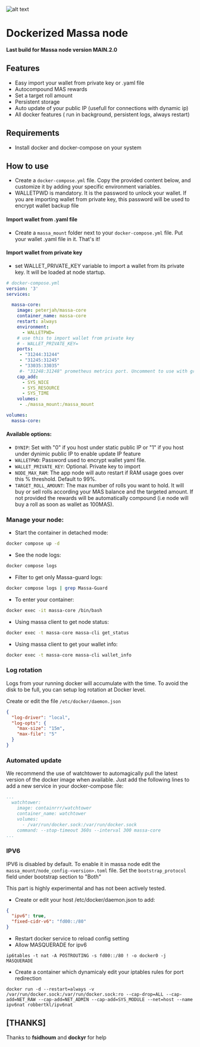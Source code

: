 
![alt text](https://d33wubrfki0l68.cloudfront.net/7df7d7a57a8dda3cc07aab16121b3e3990cf0893/16ccd/portfolio/massa.png)

# Dockerized Massa node #
**Last build for Massa node version MAIN.2.0**

## Features
  * Easy import your wallet from private key or .yaml file
  * Autocompound MAS rewards
  * Set a target roll amount
  * Persistent storage
  * Auto update of your public IP (usefull for connections with dynamic ip)
  * All docker features ( run in background, persistent logs, always restart)


## Requirements
  * Install docker and docker-compose on your system

## How to use

  * Create a `docker-compose.yml` file. Copy the provided content below, and customize it by adding your specific environment variables.
  * WALLETPWD is mandatory. It is the password to unlock your wallet. If you are importing wallet from private key, this password will be used to encrypt wallet backup file

#### Import wallet from .yaml file
  * Create a `massa_mount` folder next to your `docker-compose.yml` file. Put your wallet .yaml file in it. That's it!

#### Import wallet from private key
  * set WALLET_PRIVATE_KEY variable to import a wallet from its private key. It will be loaded at node startup.

```yaml
# docker-compose.yml
version: '3'
services:

  massa-core:
    image: peterjah/massa-core
    container_name: massa-core
    restart: always
    environment:
      - WALLETPWD=
    # use this to import wallet from private key
    # - WALLET_PRIVATE_KEY=
    ports:
     - "31244:31244"
     - "31245:31245"
     - "33035:33035"
     #- "31248:31248" prometheus metrics port. Uncomment to use with grafana
    cap_add:
      - SYS_NICE
      - SYS_RESOURCE
      - SYS_TIME
    volumes:
     - ./massa_mount:/massa_mount

volumes:
  massa-core:
```
#### Available options:

 - `DYNIP`: Set with "0" if you host under static public IP or "1" if you host under dynimic public IP to enable update IP feature
 - `WALLETPWD`: Password used to encrypt wallet yaml file.
 - `WALLET_PRIVATE_KEY`: Optional. Private key to import
 - `NODE_MAX_RAM`: The app node will auto restart if RAM usage goes over this % threshold. Default to 99%.
 - `TARGET_ROLL_AMOUNT`: The max number of rolls you want to hold. It will buy or sell rolls according your MAS balance and the targeted amount. If not provided the rewards will be automatically compound (i.e node will buy a roll as soon as wallet as 100MAS).

### Manage your node:

  * Start the container in detached mode:
```bash
docker compose up -d
```

  * See the node logs:
```bash
docker compose logs
```

  * Filter to get only Massa-guard logs:
```bash
docker compose logs | grep Massa-Guard
```

  * To enter your container:
```bash
docker exec -it massa-core /bin/bash
```

  * Using massa client to get node status:
```bash
docker exec -t massa-core massa-cli get_status
```

  * Using massa client to get your wallet info:
```bash
docker exec -t massa-core massa-cli wallet_info
```

### Log rotation
  Logs from your running docker will accumulate with the time. To avoid the disk to be full, you can setup log rotation at Docker level.

  Create or edit the file `/etc/docker/daemon.json`
  ```json
  {
    "log-driver": "local",
    "log-opts": {
      "max-size": "15m",
      "max-file": "5"
    }
  }
```

### Automated update
We recommend the use of watchtower to automagically pull the latest version of the docker image when available. Just add the following lines to add a new service in your docker-compose file:
```yaml
...
  watchtower:
    image: containrrr/watchtower
    container_name: watchtower
    volumes:
      - /var/run/docker.sock:/var/run/docker.sock
    command: --stop-timeout 360s --interval 300 massa-core
...
```

### IPV6

IPV6 is disabled by default.
To enable it in massa node edit the `massa_mount/node_config-<version>.toml` file. Set the `bootstrap_protocol` field under bootstrap section to "Both"

This part is highly experimental and has not been actively tested.

- Create or edit your host /etc/docker/daemon.json to add:
```json
{
  "ipv6": true,
  "fixed-cidr-v6": "fd00::/80"
}
```
- Restart docker service to reload config setting
- Allow MASQUERADE for ipv6
```console
ip6tables -t nat -A POSTROUTING -s fd00::/80 ! -o docker0 -j MASQUERADE
```
- Create a container which dynamicaly edit your iptables rules for port redirection
```console
docker run -d --restart=always -v /var/run/docker.sock:/var/run/docker.sock:ro --cap-drop=ALL --cap-add=NET_RAW --cap-add=NET_ADMIN --cap-add=SYS_MODULE --net=host --name ipv6nat robbertkl/ipv6nat
```

## [THANKS] ##
Thanks to **fsidhoum** and **dockyr** for help

